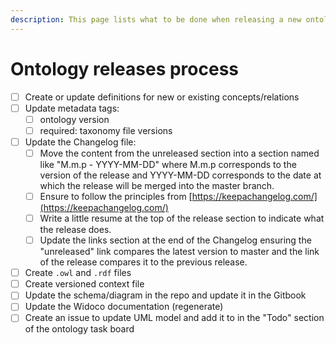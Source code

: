 ```yaml
---
description: This page lists what to be done when releasing a new ontology version.
---
```


# Ontology releases process

* [ ] Create or update definitions for new or existing concepts/relations
* [ ] Update metadata tags:&#x20;
  * [ ] ontology  version
  * [ ] required: taxonomy file versions &#x20;
* [ ] Update the Changelog file:
  * [ ] Move the content from the unreleased section into a section named like "M.m.p - YYYY-MM-DD" where M.m.p corresponds to the version of the release and YYYY-MM-DD corresponds to the date at which the release will be merged into the master branch.
  * [ ] Ensure to follow the principles from [https://keepachangelog.com/](https://keepachangelog.com/)
  * [ ] Write a little resume at the top of the release section to indicate what the release does.
  * [ ] Update the links section at the end of the Changelog ensuring  the "unreleased" link compares the latest version to master and the link of the release compares it to the previous release.
* [ ] Create `.owl` and `.rdf` files
* [ ] Create versioned context file&#x20;
* [ ] Update the schema/diagram in the repo and update it in the Gitbook
* [ ] Update the Widoco documentation (regenerate)
* [ ] Create an issue to update UML model and add it to in the "Todo" section of the ontology task board
